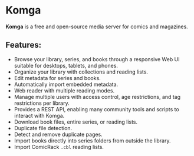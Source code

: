 # Komga

**Komga** is a free and open-source media server for comics and magazines.

## Features:

- Browse your library, series, and books through a responsive Web UI suitable for desktops, tablets, and phones.
- Organize your library with collections and reading lists.
- Edit metadata for series and books.
- Automatically import embedded metadata.
- Web reader with multiple reading modes.
- Manage multiple users with access control, age restrictions, and tag restrictions per library.
- Provides a REST API, enabling many community tools and scripts to interact with Komga.
- Download book files, entire series, or reading lists.
- Duplicate file detection.
- Detect and remove duplicate pages.
- Import books directly into series folders from outside the library.
- Import ComicRack `.cbl` reading lists.
